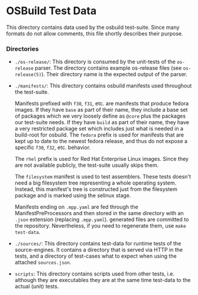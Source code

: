OSBuild Test Data
=================

This directory contains data used by the osbuild test-suite. Since many formats
do not allow comments, this file shortly describes their purpose.

### Directories

 * `./os-release/`:
   This directory is consumed by the unit-tests of the `os-release` parser. The
   directory contains example os-release files (see `os-release(5)`). Their
   directory name is the expected output of the parser.

 * `./manifests/`:
   This directory contains osbuild manifests used throughout the test-suite.

   Manifests prefixed with `f30`, `f31`, etc. are manifests that produce fedora
   images. If they have `base` as part of their name, they include a base set
   of packages which we very loosely define as `@core` plus the packages our
   test-suite needs.
   If they have `build` as part of their name, they have a very restricted
   package set which includes just what is needed in a build-root for osbuild.
   The `fedora` prefix is used for manifests that are kept up to date to the
   newest fedora release, and thus do not expose a specific `f30`, `f32`, etc.
   behavior.

   The `rhel` prefix is used for Red Hat Enterprise Linux images. Since they are
   not available publicly, the test-suite usually skips them.

   The `filesystem` manifest is used to test assemblers. These tests doesn't
   need a big filesystem tree representing a whole operating system. Instead,
   this manifest's tree is constructed just from the filesystem package and is
   marked using the selinux stage.

   Manifests ending on `.mpp.yaml` are fed through the ManifestPreProcessors
   and then stored in the same directory with an `.json` extension (replacing
   `.mpp.yaml`). generated files are committed to the repository. Nevertheless,
   if you need to regenerate them, use `make test-data`.

 * `./sources/`:
   This directory contains test-data for runtime tests of the source-engines. It
   contains a directory that is served via HTTP in the tests, and a directory of
   test-cases what to expect when using the attached `sources.json`.

 * `scripts`:
   This directory contains scripts used from other tests, i.e. although they are
   executables they are at the same time test-data to the actual (unit) tests.
